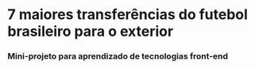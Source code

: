 # 7 maiores transferências do futebol brasileiro para o exterior
### Mini-projeto para aprendizado de tecnologias front-end
